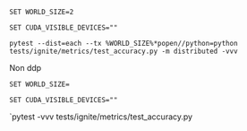 `SET WORLD_SIZE=2`

`SET CUDA_VISIBLE_DEVICES=""`

`pytest --dist=each --tx %WORLD_SIZE%*popen//python=python tests/ignite/metrics/test_accuracy.py -m distributed -vvv`


Non ddp

`SET WORLD_SIZE=`

`SET CUDA_VISIBLE_DEVICES=""`

`pytest -vvv tests/ignite/metrics/test_accuracy.py
